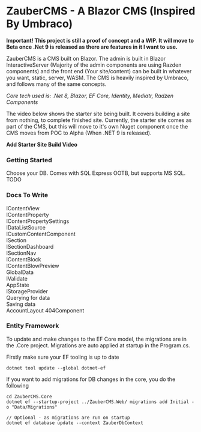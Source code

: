# ZauberCMS - A Blazor CMS (Inspired By Umbraco)

**Important! This project is still a proof of concept and a WIP. It will move to Beta once .Net 9 is released as there are features in it I want to use.**

ZauberCMS is a CMS built on Blazor. The admin is built in Blazor InteractiveServer (Majority of the admin components are using Razden components) and the front end (Your site/content) 
can be built in whatever you want, static, server, WASM. The CMS is heavily inspired by Umbraco, and follows many of the same concepts.

_Core tech used is: .Net 8, Blazor, EF Core, Identity, Mediatr, Radzen Components_

The video below shows the starter site being built. It covers building a site from nothing, to complete finished site. Currently, the starter site 
comes as part of the CMS, but this will move to it's own Nuget component once the CMS moves from POC to Alpha (When .NET 9 is released).

**Add Starter Site Build Video**

### Getting Started

Choose your DB. Comes with SQL Express OOTB, but supports MS SQL. TODO

### Docs To Write

IContentView  
IContentProperty    
IContentPropertySettings  
IDataListSource  
ICustomContentComponent  
ISection  
ISectionDashboard  
ISectionNav  
IContentBlock  
IContentBlowPreview  
GlobalData  
IValidate  
AppState  
IStorageProvider  
Querying for data  
Saving data  
AccountLayout
404Component

### Entity Framework

To update and make changes to the EF Core model, the migrations are in the .Core project. Migrations are auto applied at startup in the Program.cs.

Firstly make sure your EF tooling is up to date

```
dotnet tool update --global dotnet-ef
```

If you want to add migrations for DB changes in the core, you do the following

```
cd ZauberCMS.Core
dotnet ef --startup-project ../ZauberCMS.Web/ migrations add Initial -o "Data/Migrations"

// Optional - as migrations are run on startup  
dotnet ef database update --context ZauberDbContext
```
